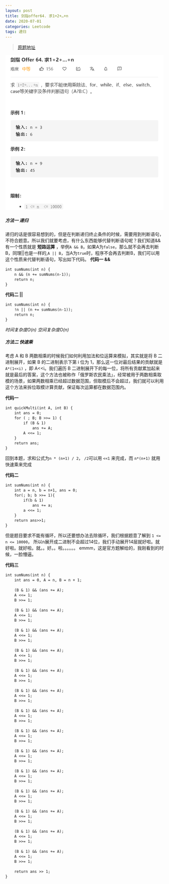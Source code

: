```yaml
---
layout: post
title: 剑指offer64. 求1+2+…+n
date: 2020-07-01 
categories: Leetcode
tags: 递归
---
```


> [原题地址](https://leetcode-cn.com/problems/qiu-12n-lcof/) 

![](/images/posts/2020/07/10.png)

##### 方法一  递归
递归的话是很容易想到的，但是在判断递归终止条件的时候，需要用到判断语句，不符合题意。所以我们就要考虑，有什么东西能够代替判断语句呢？我们知道&&有一个性质就是 **短路运算** ，举例`A && B`，如果A为`false`，那么就不会再去判断B，同理||也是一样的,`A || B`，当A为`true`时，程序不会再去判断B，我们可以用这个性质来代替判断语句，写出如下代码。
**代码一 &&**
```
int sumNums(int n) {
    n && (n += sumNums(n-1));
    return n;
}
```

**代码二 ||**
```
int sumNums(int n) {
    !n || (n += sumNums(n-1));
    return n;
}
```

*时间复杂度O(n)*
*空间复杂度O(n)*

##### 方法二  快速乘
考虑 A 和 B 两数相乘的时候我们如何利用加法和位运算来模拟，其实就是将 B 二进制展开，如果 B 的二进制表示下第 i 位为 1，那么这一位对最后结果的贡献就是 `A*(1<<i)` ，即 A<<i。我们遍历 B 二进制展开下的每一位，将所有贡献累加起来就是最后的答案，这个方法也被称作「俄罗斯农民乘法」，经常被用于两数相乘取模的场景，如果两数相乘已经超过数据范围，但取模后不会超过，我们就可以利用这个方法来拆位取模计算贡献，保证每次运算都在数据范围内。

**代码一**
```
int quickMulti(int A, int B) {
    int ans = 0;
    for ( ; B; B >>= 1) {
        if (B & 1) 
            ans += A;
        A <<= 1;
    }
    return ans;
}
```

回到本题，求和公式为`n * (n+1) / 2`，  `/2`可以用 `<<1` 来完成，而 `n*(n+1)` 就用快速乘来完成

**代码二**
```
int sumNums(int n) {
    int a = n, b = n+1, ans = 0;
    for(; b; b >>= 1){
        if(b & 1)
            ans += a;
        a <<= 1;    
    }
    return ans>>1;
}
```
但是题目要求不能有循环，所以还要想办法去除循环，我们根据题意了解到 `1 <= n <= 10000`， 所以n展开成二进制不会超过14位，我们手动展开14层就好啦。就好啦。就好啦。就。。好。。啦。。。。。。
emmm，这是官方题解给的，我刚看到的时候，一脸懵逼。

**代码三**
```
int sumNums(int n) {
    int ans = 0, A = n, B = n + 1;

    (B & 1) && (ans += A);
    A <<= 1;
    B >>= 1;

    (B & 1) && (ans += A);
    A <<= 1;
    B >>= 1;

    (B & 1) && (ans += A);
    A <<= 1;
    B >>= 1;

    (B & 1) && (ans += A);
    A <<= 1;
    B >>= 1;

    (B & 1) && (ans += A);
    A <<= 1;
    B >>= 1;

    (B & 1) && (ans += A);
    A <<= 1;
    B >>= 1;

    (B & 1) && (ans += A);
    A <<= 1;
    B >>= 1;

    (B & 1) && (ans += A);
    A <<= 1;
    B >>= 1;

    (B & 1) && (ans += A);
    A <<= 1;
    B >>= 1;

    (B & 1) && (ans += A);
    A <<= 1;
    B >>= 1;

    (B & 1) && (ans += A);
    A <<= 1;
    B >>= 1;

    (B & 1) && (ans += A);
    A <<= 1;
    B >>= 1;

    (B & 1) && (ans += A);
    A <<= 1;
    B >>= 1;

    (B & 1) && (ans += A);
    A <<= 1;
    B >>= 1;

    return ans >> 1;
}
```
